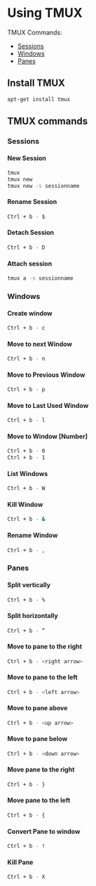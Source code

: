 # Using TMUX

TMUX Commands:
* [Sessions](https://github.com/WoodenshoeNL/event-horizon/blob/main/linux/tmux.md#sessions)
* [Windows](https://github.com/WoodenshoeNL/event-horizon/blob/main/linux/tmux.md#windows)
* [Panes](https://github.com/WoodenshoeNL/event-horizon/blob/main/linux/tmux.md#panes)
  
## Install TMUX

```bash
apt-get install tmux
```

## TMUX commands

### Sessions

#### New Session

```bash
tmux
tmux new
tmux new -s sessionname
```

#### Rename Session

```bash
Ctrl + b - $
```

#### Detach Session

```bash
Ctrl + b - D
```

#### Attach session

```bash
tmux a -s sessionname
```

### Windows

#### Create window

```bash
Ctrl + b - c
```

#### Move to next Window

```bash
Ctrl + b - n
```

#### Move to Previous Window

```bash
Ctrl + b - p
```

#### Move to Last Used Window

```bash
Ctrl + b - l
```

#### Move to Window [Number]

```bash
Ctrl + b - 0
Ctrl + b - 1
```

#### List Windows

```bash
Ctrl + b - W
```

#### Kill Window

```bash
Ctrl + b - &
```

#### Rename Window

```bash
Ctrl + b - ,
```

### Panes

#### Split vertically

```bash
Ctrl + b - %
```

#### Split horizontally

```bash
Ctrl + b - “
```

#### Move to pane to the right

```bash
Ctrl + b - <right arrow>
```

#### Move to pane to the left

```bash
Ctrl + b - <left arrow>
```

#### Move to pane above

```bash
Ctrl + b - <up arrow>
```

#### Move to pane below

```bash
Ctrl + b - <down arrow>
```

#### Move pane to the right

```bash
Ctrl + b - }
```

#### Move pane to the left

```bash
Ctrl + b - {
```

#### Convert Pane to window

```bash
Ctrl + b - !
```

#### Kill Pane

```bash
Ctrl + b - X
```
